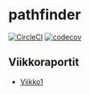 # pathfinder

[![CircleCI](https://circleci.com/gh/FINDarkside/pathfinder.svg?style=svg)](https://circleci.com/gh/FINDarkside/pathfinder)
[![codecov](https://codecov.io/gh/FINDarkside/pathfinder/branch/master/graph/badge.svg)](https://codecov.io/gh/FINDarkside/pathfinder)


## Viikkoraportit

* [Viikko1](/dokumentaatio/Viikkoraportti1.md)
